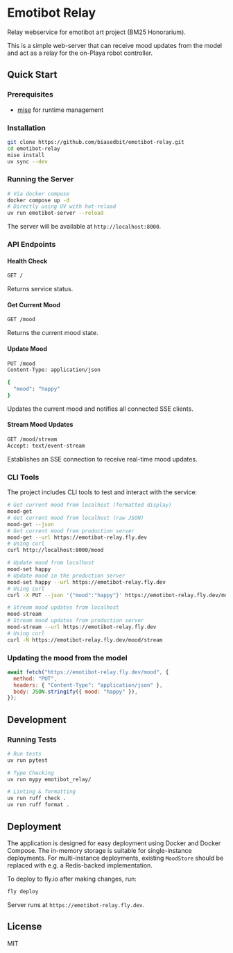 # Emotibot Relay

Relay webservice for emotibot art project (BM25 Honorarium).

This is a simple web-server that can receive mood updates from the model and act as a relay for the on-Playa robot controller.

## Quick Start

### Prerequisites

- [mise](https://mise.jdx.dev/) for runtime management

### Installation

```bash
git clone https://github.com/biasedbit/emotibot-relay.git
cd emotibot-relay
mise install
uv sync --dev
```

### Running the Server

```bash
# Via docker compose
docker compose up -d
# Directly using UV with hot-reload
uv run emotibot-server --reload
```

The server will be available at `http://localhost:8000`.

### API Endpoints

#### Health Check

```bash
GET /
```

Returns service status.

#### Get Current Mood

```bash
GET /mood
```

Returns the current mood state.

#### Update Mood

```bash
PUT /mood
Content-Type: application/json

{
  "mood": "happy"
}
```

Updates the current mood and notifies all connected SSE clients.

#### Stream Mood Updates

```bash
GET /mood/stream
Accept: text/event-stream
```

Establishes an SSE connection to receive real-time mood updates.

### CLI Tools

The project includes CLI tools to test and interact with the service:

```bash
# Get current mood from localhost (formatted display)
mood-get
# Get current mood from localhost (raw JSON)
mood-get --json
# Get current mood from production server
mood-get --url https://emotibot-relay.fly.dev
# Using curl
curl http://localhost:8000/mood

# Update mood from localhost
mood-set happy
# Update mood in the production server
mood-set happy --url https://emotibot-relay.fly.dev
# Using curl
curl -X PUT --json '{"mood":"happy"}' https://emotibot-relay.fly.dev/mood

# Stream mood updates from localhost
mood-stream
# Stream mood updates from production server
mood-stream --url https://emotibot-relay.fly.dev
# Using curl
curl -N https://emotibot-relay.fly.dev/mood/stream
```

### Updating the mood from the model

```javascript
await fetch("https://emotibot-relay.fly.dev/mood", {
  method: "PUT",
  headers: { "Content-Type": "application/json" },
  body: JSON.stringify({ mood: "happy" }),
});
```

## Development

### Running Tests

```bash
# Run tests
uv run pytest

# Type Checking
uv run mypy emotibot_relay/

# Linting & formatting
uv run ruff check .
uv run ruff format .
```

## Deployment

The application is designed for easy deployment using Docker and Docker Compose.
The in-memory storage is suitable for single-instance deployments.
For multi-instance deployments, existing `MoodStore` should be replaced with e.g. a Redis-backed implementation.

To deploy to fly.io after making changes, run:

```bash
fly deploy
```

Server runs at `https://emotibot-relay.fly.dev`.

## License

MIT
